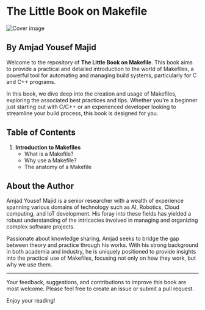 # The Little Book on Makefile

![Cover image](cover.png)

## By Amjad Yousef Majid

Welcome to the repository of **The Little Book on Makefile**. This book aims to provide a practical and detailed introduction to the world of Makefiles, a powerful tool for automating and managing build systems, particularly for C and C++ programs. 

In this book, we dive deep into the creation and usage of Makefiles, exploring the associated best practices and tips. Whether you're a beginner just starting out with C/C++ or an experienced developer looking to streamline your build process, this book is designed for you. 

## Table of Contents

1. **Introduction to Makefiles**
   - What is a Makefile?
   - Why use a Makefile?
   - The anatomy of a Makefile


## About the Author

Amjad Yousef Majid is a senior researcher with a wealth of experience spanning various domains of technology such as AI, Robotics, Cloud computing, and IoT development. His foray into these fields has yielded a robust understanding of the intricacies involved in managing and organizing complex software projects. 

Passionate about knowledge sharing, Amjad seeks to bridge the gap between theory and practice through his works. With his strong background in both academia and industry, he is uniquely positioned to provide insights into the practical use of Makefiles, focusing not only on how they work, but why we use them.

---
Your feedback, suggestions, and contributions to improve this book are most welcome. Please feel free to create an issue or submit a pull request. 

Enjoy your reading!

